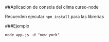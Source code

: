 ##Aplicacion de consola del clima curso-node

Recuerden ejecutar ```npm install``` para las librerias

###Ejemplo

```
node app.js -d "new york"
```